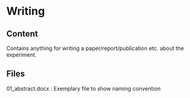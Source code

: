 # Writing
## Content
Contains anything for writing a paper/report/publication etc. about the experiment.

## Files
01_abstract.docx    : Exemplary file to show naming convention
